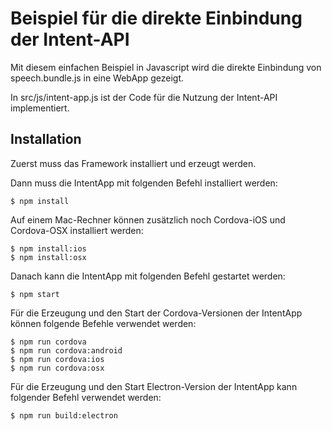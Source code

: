 # Beispiel für die direkte Einbindung der Intent-API

Mit diesem einfachen Beispiel in Javascript wird die direkte Einbindung von speech.bundle.js in eine WebApp gezeigt.

In src/js/intent-app.js ist der Code für die Nutzung der Intent-API implementiert.

## Installation

Zuerst muss das Framework installiert und erzeugt werden.

Dann muss die IntentApp mit folgenden Befehl installiert werden:

    $ npm install

Auf einem Mac-Rechner können zusätzlich noch Cordova-iOS und Cordova-OSX installiert werden:

    $ npm install:ios
    $ npm install:osx

Danach kann die IntentApp mit folgenden Befehl gestartet werden:

    $ npm start

Für die Erzeugung und den Start der Cordova-Versionen der IntentApp können folgende Befehle verwendet werden:

    $ npm run cordova
    $ npm run cordova:android
    $ npm run cordova:ios
    $ npm run cordova:osx

Für die Erzeugung und den Start Electron-Version der IntentApp kann folgender Befehl verwendet werden:

    $ npm run build:electron
